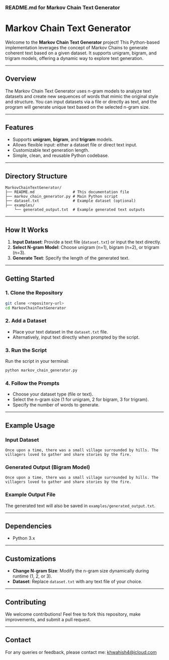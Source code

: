 ### README.md for Markov Chain Text Generator

# **Markov Chain Text Generator**

Welcome to the **Markov Chain Text Generator** project! This Python-based implementation leverages the concept of Markov Chains to generate coherent text based on a given dataset. It supports unigram, bigram, and trigram models, offering a dynamic way to explore text generation.

---

## **Overview**

The Markov Chain Text Generator uses n-gram models to analyze text datasets and create new sequences of words that mimic the original style and structure. You can input datasets via a file or directly as text, and the program will generate unique text based on the selected n-gram size.

---

## **Features**

- Supports **unigram**, **bigram**, and **trigram** models.
- Allows flexible input: either a dataset file or direct text input.
- Customizable text generation length.
- Simple, clean, and reusable Python codebase.

---

## **Directory Structure**

```
MarkovChainTextGenerator/
├── README.md                 # This documentation file
├── markov_chain_generator.py # Main Python script
├── dataset.txt               # Example dataset (optional)
├── examples/
    └── generated_output.txt  # Example generated text outputs
```

---

## **How It Works**

1. **Input Dataset**: Provide a text file (`dataset.txt`) or input the text directly.
2. **Select N-gram Model**: Choose unigram (n=1), bigram (n=2), or trigram (n=3).
3. **Generate Text**: Specify the length of the generated text.

---

## **Getting Started**

### **1. Clone the Repository**

```bash
git clone <repository-url>
cd MarkovChainTextGenerator
```

### **2. Add a Dataset**

- Place your text dataset in the `dataset.txt` file.
- Alternatively, input text directly when prompted by the script.

### **3. Run the Script**

Run the script in your terminal:

```bash
python markov_chain_generator.py
```

### **4. Follow the Prompts**

- Choose your dataset type (file or text).
- Select the n-gram size (1 for unigram, 2 for bigram, 3 for trigram).
- Specify the number of words to generate.

---

## **Example Usage**

### **Input Dataset**
```text
Once upon a time, there was a small village surrounded by hills. The villagers loved to gather and share stories by the fire.
```

### **Generated Output (Bigram Model)**
```text
Once upon a time, there was a small village surrounded by hills. The villagers loved to gather and share stories by the fire.
```

### **Example Output File**
The generated text will also be saved in `examples/generated_output.txt`.

---

## **Dependencies**

- Python 3.x

---

## **Customizations**

- **Change N-gram Size**: Modify the n-gram size dynamically during runtime (1, 2, or 3).
- **Dataset**: Replace `dataset.txt` with any text file of your choice.

---

## **Contributing**

We welcome contributions! Feel free to fork this repository, make improvements, and submit a pull request. 

---

## **Contact**

For any queries or feedback, please contact me: khwahish4@icloud.com
